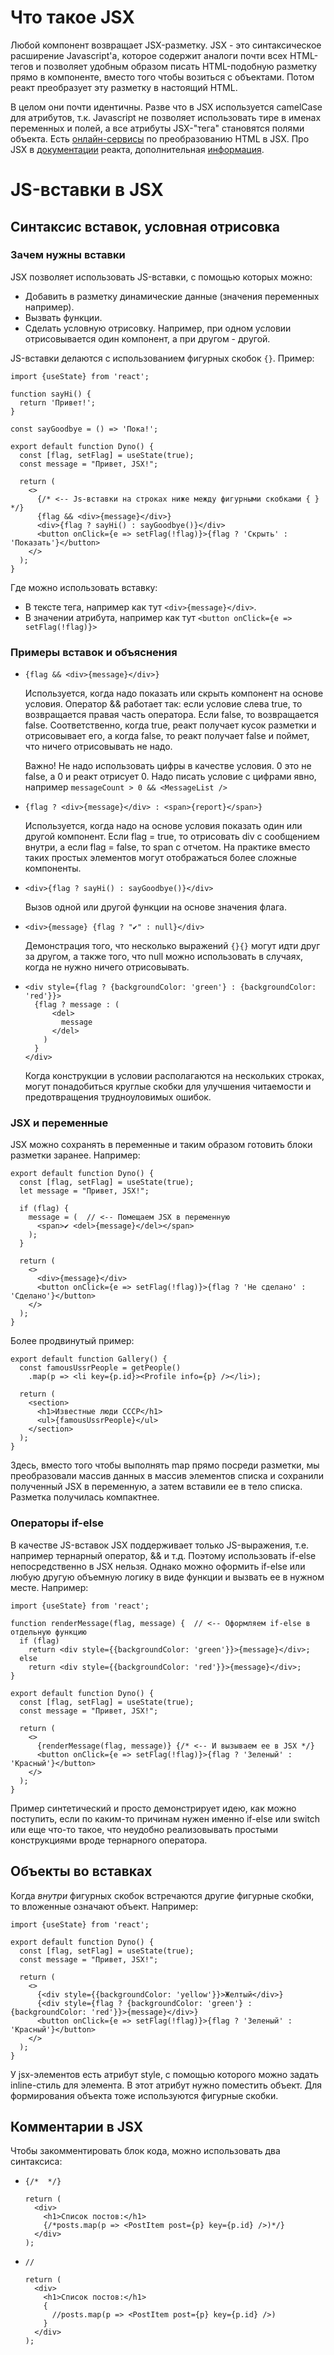 # Что такое JSX

Любой компонент возвращает JSX-разметку. JSX - это синтаксическое расширение Javascript'а, которое содержит аналоги почти всех HTML-тегов и позволяет удобным образом писать HTML-подобную разметку прямо в компоненте, вместо того чтобы возиться с объектами. Потом реакт преобразует эту разметку в настоящий HTML.

В целом они почти идентичны. Разве что в JSX используется camelCase для атрибутов, т.к. Javascript не позволяет использовать тире в именах переменных и полей, а все атрибуты JSX-"тега" становятся полями объекта. Есть [онлайн-сервисы](https://transform.tools/html-to-jsx) по преобразованию HTML в JSX. Про JSX в [документации](https://react.dev/learn/writing-markup-with-jsx#1-return-a-single-root-element) реакта, дополнительная [информация](https://react.dev/reference/react-dom/components/common).

# JS-вставки в JSX

## Синтаксис вставок, условная отрисовка

### Зачем нужны вставки

JSX позволяет использовать JS-вставки, с помощью которых можно:

* Добавить в разметку динамические данные (значения переменных например).
* Вызвать функции.
* Сделать условную отрисовку. Например, при одном условии отрисовывается один компонент, а при другом - другой.

JS-вставки делаются с использованием фигурных скобок `{}`. Пример:

```react
import {useState} from 'react';

function sayHi() {
  return 'Привет!';
}

const sayGoodbye = () => 'Пока!';

export default function Dyno() {
  const [flag, setFlag] = useState(true);
  const message = "Привет, JSX!";

  return (
    <>
      {/* <-- Js-вставки на строках ниже между фигурными скобками { } */}
      {flag && <div>{message}</div>}
      <div>{flag ? sayHi() : sayGoodbye()}</div>
      <button onClick={e => setFlag(!flag)}>{flag ? 'Скрыть' : 'Показать'}</button>
    </>
  );
}
```

Где можно использовать вставку:

* В тексте тега, например как тут `<div>{message}</div>`.
* В значении атрибута, например как тут `<button onClick={e => setFlag(!flag)}>`

### Примеры вставок и объяснения

* ```react
  {flag && <div>{message}</div>}
  ```

  Используется, когда надо показать или скрыть компонент на основе условия. Оператор && работает так: если условие слева true, то возвращается правая часть оператора. Если false, то возвращается false. Соответственно, когда true, реакт получает кусок разметки и отрисовывает его, а когда false, то реакт получает false и поймет, что ничего отрисовывать не надо.

  Важно! Не надо использовать цифры в качестве условия. 0 это не false, а 0 и реакт отрисует 0. Надо писать условие с цифрами явно, например `messageCount > 0 && <MessageList />`
  
* ```react
  {flag ? <div>{message}</div> : <span>{report}</span>}
  ```

  Используется, когда надо на основе условия показать один или другой компонент. Если flag = true, то отрисовать div с сообщением внутри, а если flag = false, то span с отчетом. На практике вместо таких простых элементов могут отображаться более сложные компоненты.

* ```react
  <div>{flag ? sayHi() : sayGoodbye()}</div>
  ```

  Вызов одной или другой функции на основе значения флага.

* ```react
  <div>{message} {flag ? "✔" : null}</div>
  ```

  Демонстрация того, что несколько выражений `{}{}` могут идти друг за другом, а также того, что null можно использовать в случаях, когда не нужно ничего отрисовывать.
  
* ```react
  <div style={flag ? {backgroundColor: 'green'} : {backgroundColor: 'red'}}>
    {flag ? message : (
        <del>
          message
        </del>
      ) 
    }
  </div>
  ```

  Когда конструкции в условии располагаются на нескольких строках, могут понадобиться круглые скобки для улучшения читаемости и предотвращения трудноуловимых ошибок.

### JSX и переменные

JSX можно сохранять в переменные и таким образом готовить блоки разметки заранее. Например:

```react
export default function Dyno() {
  const [flag, setFlag] = useState(true);
  let message = "Привет, JSX!";
    
  if (flag) {
    message = (  // <-- Помещаем JSX в переменную
      <span>✔ <del>{message}</del></span>
    );
  }

  return (
    <>
      <div>{message}</div>
      <button onClick={e => setFlag(!flag)}>{flag ? 'Не сделано' : 'Сделано'}</button>
    </>
  );
}
```

Более продвинутый пример:

```react
export default function Gallery() {
  const famousUssrPeople = getPeople()
    .map(p => <li key={p.id}><Profile info={p} /></li>);

  return (
    <section>
      <h1>Известные люди СССР</h1>
      <ul>{famousUssrPeople}</ul>
    </section>
  );
}
```

Здесь, вместо того чтобы выполнять map прямо посреди разметки, мы преобразовали массив данных в массив элементов списка и сохранили полученный JSX в переменную, а затем вставили ее в тело списка. Разметка получилась компактнее.

### Операторы if-else

В качестве JS-вставок JSX поддерживает только JS-выражения, т.е. например тернарный оператор, && и т.д. Поэтому использовать if-else непосредственно в JSX нельзя. Однако можно оформить if-else или любую другую объемную логику в виде функции и вызвать ее в нужном месте. Например:

```react
import {useState} from 'react';

function renderMessage(flag, message) {  // <-- Оформляем if-else в отдельную функцию
  if (flag)
    return <div style={{backgroundColor: 'green'}}>{message}</div>;
  else
    return <div style={{backgroundColor: 'red'}}>{message}</div>;
}

export default function Dyno() {
  const [flag, setFlag] = useState(true);
  const message = "Привет, JSX!";

  return (
    <>
      {renderMessage(flag, message)} {/* <-- И вызываем ее в JSX */}
      <button onClick={e => setFlag(!flag)}>{flag ? 'Зеленый' : 'Красный'}</button>
    </>
  );
}
```

Пример синтетический и просто демонстрирует идею, как можно поступить, если по каким-то причинам нужен именно if-else или switch или еще что-то такое, что неудобно реализовывать простыми конструкциями вроде тернарного оператора.

## Объекты во вставках

Когда *внутри* фигурных скобок встречаются другие фигурные скобки, то вложенные означают объект. Например:

```react
import {useState} from 'react';

export default function Dyno() {
  const [flag, setFlag] = useState(true);
  const message = "Привет, JSX!";

  return (
    <>
      {<div style={{backgroundColor: 'yellow'}}>Желтый</div>}
      {<div style={flag ? {backgroundColor: 'green'} : {backgroundColor: 'red'}}>{message}</div>}
      <button onClick={e => setFlag(!flag)}>{flag ? 'Зеленый' : 'Красный'}</button>
    </>
  );
}
```

У jsx-элементов есть атрибут style, с помощью которого можно задать inline-стиль для элемента. В этот атрибут нужно поместить объект. Для формирования объекта тоже используются фигурные скобки.

## Комментарии в JSX

Чтобы закомментировать блок кода, можно использовать два синтаксиса:

* `{/*  */}`

  ```react
  return (
    <div>
      <h1>Список постов:</h1>
      {/*posts.map(p => <PostItem post={p} key={p.id} />)*/}
    </div>
  );
  ```

* `//`

  ```react
  return (
    <div>
      <h1>Список постов:</h1>
      {
        //posts.map(p => <PostItem post={p} key={p.id} />)
      }
    </div>
  );
  ```

  


